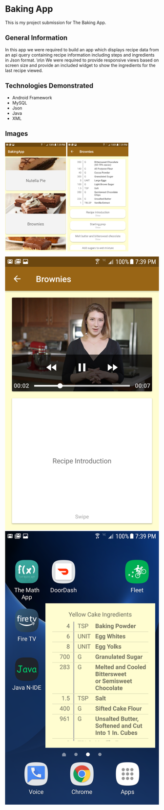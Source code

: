 # Baking App

This is my project submission for The Baking App.

## General Information

In this app we were required to build an app which displays recipe data from an api query containing recipe information including steps and ingredients in Json format.
\n\n
We were required to provide responsive views based on screen size and provide an included widget to show the ingredients for the last recipe viewed.

## Technologies Demonstrated

* Android Framework
* MySQL
* Json
* Java
* XML

## Images

<img src="https://github.com/StevenBerdak/BakingApp/blob/master/readme/app_screenshots_1.png" width=200 />
<img src="https://github.com/StevenBerdak/BakingApp/blob/master/readme/app_screenshots_2.png" width=200 />

![](https://github.com/StevenBerdak/BakingApp/blob/master/readme/app_screenshots_3.png) ![](https://github.com/StevenBerdak/BakingApp/blob/master/readme/app_screenshots_4.png)

